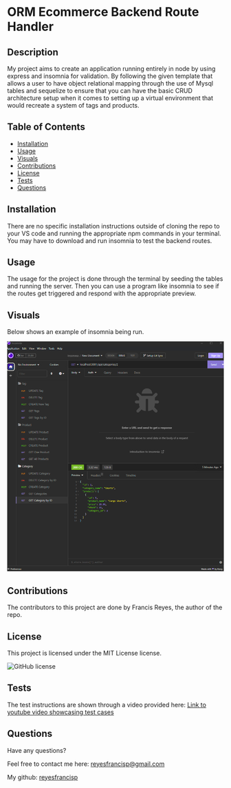 # ORM Ecommerce Backend Route Handler

  ## Description

My project aims to create an application running entirely in node by using express and insomnia for validation. By following the given template that allows a user to have object relational mapping through the use of Mysql tables and sequelize to ensure that you can have the basic CRUD architecture setup when it comes to setting up a virtual environment that would recreate a system of tags and products.

  ## Table of Contents

- [Installation](#installation)
- [Usage](#usage)
- [Visuals](#visuals)
- [Contributions](#contributions)
- [License](#license)
- [Tests](#tests)
- [Questions](#questions)

## Installation

There are no specific installation instructions outside of cloning the repo to your VS code and running the appropriate npm commands in your terminal. You may have to download and run insomnia to test the backend routes.

  ## Usage

The usage for the project is done through the terminal by seeding the tables and running the server. Then you can use a program like insomnia to see if the routes get triggered and respond with the appropriate preview.

  ## Visuals

Below shows an example of insomnia being run.

<img src = ".\assets\orm_insomnia_example.png">

  ## Contributions

The contributors to this project are done by Francis Reyes, the author of the repo.

  ## License

This project is licensed under the MIT License license.

  ![GitHub license](https://img.shields.io/badge/license-MIT_License-blue.svg)

  ## Tests

The test instructions are shown through a video provided here: [Link to youtube video showcasing test cases](https://youtu.be/Fv5xQTtPEPw)

  ## Questions

Have any questions?

Feel free to contact me here: reyesfrancisp@gmail.com

My github: [reyesfrancisp](https://github.com/reyesfrancisp)



